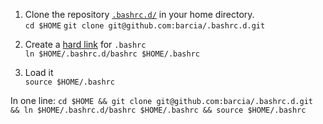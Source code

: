 1. Clone the repository [`.bashrc.d/`](https://github.com/barcia/.bashrc.d) in your home directory.   
`cd $HOME`
`git clone git@github.com:barcia/.bashrc.d.git`

2. Create a [hard link](https://en.wikipedia.org/wiki/Hard_link) for `.bashrc`   
`ln $HOME/.bashrc.d/bashrc $HOME/.bashrc`

3. Load it   
`source $HOME/.bashrc`

In one line:
`cd $HOME && git clone git@github.com:barcia/.bashrc.d.git && ln $HOME/.bashrc.d/bashrc $HOME/.bashrc && source $HOME/.bashrc`
